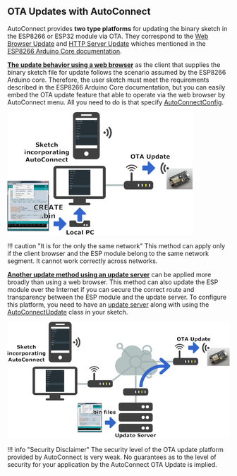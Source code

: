 ## OTA Updates with AutoConnect

AutoConnect provides **two type platforms** for updating the binary sketch in the ESP8266 or ESP32 module via OTA. They correspond to the [Web Browser Update](https://arduino-esp8266.readthedocs.io/en/latest/ota_updates/readme.html#web-browser) and [HTTP Server Update](https://arduino-esp8266.readthedocs.io/en/latest/ota_updates/readme.html#http-server) whiches mentioned in the [ESP8266 Arduino Core documentation](https://arduino-esp8266.readthedocs.io/en/latest/ota_updates/readme.html#ota-updates).

[**The update behavior using a web browser**](otabrowser.md) as the client that supplies the binary sketch file for update follows the scenario assumed by the ESP8266 Arduino core. Therefore, the user sketch must meet the requirements described in the ESP8266 Arduino Core documentation, but you can easily embed the OTA update feature that able to operate via the web browser by AutoConnect menu. All you need to do is that specify [AutoConnectConfig](apiconfig.md#ota).

<img src="images/webupdatemodel.png" width="420" />

!!! caution "It is for the only the same network"
    This method can apply only if the client browser and the ESP module belong to the same network segment. It cannot work correctly across networks.

[**Another update method using an update server**](otaserver.md) can be applied more broadly than using a web browser. This method can also update the ESP module over the Internet if you can secure the correct route and transparency between the ESP module and the update server. To configure this platform, you need to have an [update server](otaserver.md#update-server-for-the-autoconnectupdate-class) along with using the [AutoConnectUpdate](apiupdate.md) class in your sketch.

<img src="images/updatemodel.png" width="540" />

!!! info "Security Disclaimer"
    The security level of the OTA update platform provided by AutoConnect is very weak. No guarantees as to the level of security for your application by the AutoConnect OTA Update is implied.
